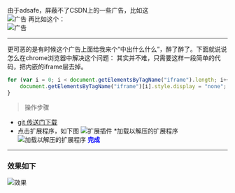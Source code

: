由于adsafe，屏蔽不了CSDN上的一些广告，比如这  
![广告](https://img-blog.csdn.net/20180611214904376?watermark/2/text/aHR0cHM6Ly9ibG9nLmNzZG4ubmV0L01yX1lhbllhbg==/font/5a6L5L2T/fontsize/400/fill/I0JBQkFCMA==/dissolve/70)
再比如这个：  
![广告](https://img-blog.csdn.net/20180611211614155?watermark/2/text/aHR0cHM6Ly9ibG9nLmNzZG4ubmV0L01yX1lhbllhbg==/font/5a6L5L2T/fontsize/400/fill/I0JBQkFCMA==/dissolve/70)

----------

更可恶的是有时候这个广告上面给我来个“中出什么什么”，醉了醉了。下面就说说怎么在chrome浏览器中解决这个问题：
其实并不难，只需要这样一段简单的代码，把内嵌的iframe层去掉。
```js
for (var i = 0; i < document.getElementsByTagName("iframe").length; i++) {
    document.getElementsByTagName("iframe")[i].style.display = "none";
}
```
> 操作步骤

* [git 传送门下载](https://github.com/leChengWebDev/SHIELD_CSDN)
* 点击扩展程序，如下图
![扩展插件](https://img-blog.csdn.net/20180611214122601?watermark/2/text/aHR0cHM6Ly9ibG9nLmNzZG4ubmV0L01yX1lhbllhbg==/font/5a6L5L2T/fontsize/400/fill/I0JBQkFCMA==/dissolve/70)
*加载以解压的扩展程序
![加载以解压的扩展程序](https://img-blog.csdn.net/20180611214306119?watermark/2/text/aHR0cHM6Ly9ibG9nLmNzZG4ubmV0L01yX1lhbllhbg==/font/5a6L5L2T/fontsize/400/fill/I0JBQkFCMA==/dissolve/70)
**<font color="blue">完成</font>**


----------


### 效果如下
![效果](https://img-blog.csdn.net/20180611215000156?watermark/2/text/aHR0cHM6Ly9ibG9nLmNzZG4ubmV0L01yX1lhbllhbg==/font/5a6L5L2T/fontsize/400/fill/I0JBQkFCMA==/dissolve/70)
